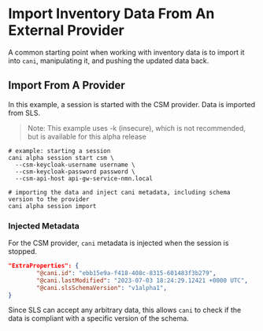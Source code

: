 # Import Inventory Data From An External Provider

A common starting point when working with inventory data is to import it into `cani`, manipulating it, and pushing the updated data back.

## Import From A Provider

In this example, a session is started with the CSM provider.  Data is imported from SLS.  

> Note: This example uses -k (insecure), which is not recommended, but is available for this alpha release

```shell
# example: starting a session 
cani alpha session start csm \
  --csm-keycloak-username username \
  --csm-keycloak-password password \
  --csm-api-host api-gw-service-nmn.local

# importing the data and inject cani metadata, including schema version to the provider
cani alpha session import
```

### Injected Metadata

For the CSM provider, `cani` metadata is injected when the session is stopped.

```json
"ExtraProperties": {
        "@cani.id": "ebb15e9a-f418-408c-8315-601483f3b279",
        "@cani.lastModified": "2023-07-03 18:24:29.12421 +0000 UTC",
        "@cani.slsSchemaVersion": "v1alpha1",
}
```

Since SLS can accept any arbitrary data, this allows `cani` to check if the data is compliant with a specific version of the schema.
